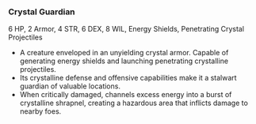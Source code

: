 ### Crystal Guardian
6 HP, 2 Armor, 4 STR, 6 DEX, 8 WIL, Energy Shields, Penetrating Crystal Projectiles

- A creature enveloped in an unyielding crystal armor. Capable of generating energy shields and launching penetrating crystalline projectiles.
- Its crystalline defense and offensive capabilities make it a stalwart guardian of valuable locations.
- When critically damaged, channels excess energy into a burst of crystalline shrapnel, creating a hazardous area that inflicts damage to nearby foes.

